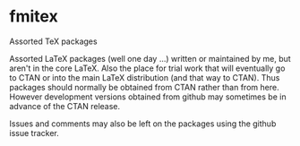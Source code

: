 # fmitex
Assorted TeX packages

Assorted LaTeX packages (well one day ...) written or maintained by
me, but aren't in the core LaTeX.  Also the place for trial work that
will eventually go to CTAN or into the main LaTeX distribution (and
that way to CTAN). Thus packages should normally be obtained from CTAN
rather than from here. However development versions obtained from
github may sometimes be in advance of the CTAN release.

Issues and comments may also be left on the packages using the github
issue tracker.

